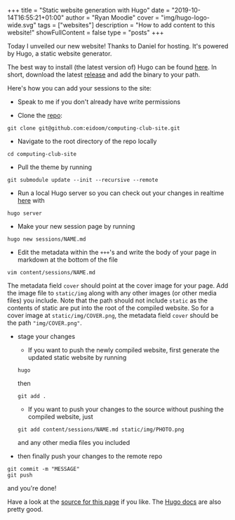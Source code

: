 +++
title = "Static website generation with Hugo"
date = "2019-10-14T16:55:21+01:00"
author = "Ryan Moodie"
cover = "img/hugo-logo-wide.svg"
tags = ["websites"]
description = "How to add content to this website!"
showFullContent = false
type = "posts"
+++

Today I unveiled our new website! Thanks to Daniel for hosting. It's powered by Hugo, a static website generator. 

The best way to install (the latest version of) Hugo can be found [here](//gohugo.io/getting-started/installing/#binary-cross-platform). In short, download the latest [release](//github.com/gohugoio/hugo/releases) and add the binary to your path.



Here's how you can add your sessions to the site:

* Speak to me if you don't already have write permissions

* Clone the [repo](https://github.com/eidoom/computing-club-site): 
```shell
git clone git@github.com:eidoom/computing-club-site.git
```

* Navigate to the root directory of the repo locally
```shell
cd computing-club-site
```

* Pull the theme by running 
```shell
git submodule update --init --recursive --remote
```

* Run a local Hugo server so you can check out your changes in realtime [here](//localhost:1313/computing-club/) with
```shell
hugo server
```

* Make your new session page by running 
```shell
hugo new sessions/NAME.md
```

* Edit the metadata within the `+++`'s and write the body of your page in markdown at the bottom of the file
```shell
vim content/sessions/NAME.md
```
The metadata field `cover` should point at the cover image for your page. Add the image file to `static/img` along with any other images (or other media files) you include. Note that the path should not include `static` as the contents of static are put into the root of the compiled website. So for a cover image at `static/img/COVER.png`, the metadata field `cover` should be the path `"img/COVER.png"`.

* stage your changes
	* If you want to push the newly compiled website, first generate the updated static website by running
	```shell
	hugo
	```
	then
	```shell
	git add .
	```
	* If you want to push your changes to the source without pushing the compiled website, just
	```shell
	git add content/sessions/NAME.md static/img/PHOTO.png
	```
	and any other media files you included

* then finally push your changes to the remote repo 
```shell
git commit -m "MESSAGE"
git push
```
and you're done!

Have a look at the [source for this page](//github.com/eidoom/computing-club-site/blob/master/content/sessions/static-website-generation-with-hugo.md) if you like. The [Hugo docs](//gohugo.io/categories/getting-started) are also pretty good.
